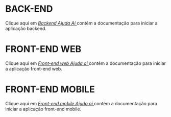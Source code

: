 # BACK-END

Clique aqui em _<a href="./src/web-api"> Backend Ajuda Aí </a>_ contém a documentação para iniciar a aplicação backend.

# FRONT-END WEB

Clique aqui em _<a href="./front-end-web"> Front-end web Ajuda aí </a>_ contém a documentação para iniciar a aplicação front-end web.

# FRONT-END MOBILE

Clique aqui em _<a href="./ajuda-ai-mobile"> Front-end mobile Ajuda aí </a>_ contém a documentação para iniciar a aplicação front-end mobile.
